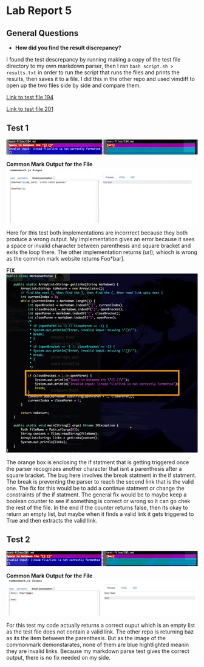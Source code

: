 # Lab Report 5
## General Questions
* **How did you find the result discrepancy?**

I found the test descrepancy by running making a copy of the test file directory to my own markdown parser, then I ran `bash script.sh > results.txt` in order to run the script that runs the files and prints the results, then saves it to a file. I did this in the other repo and used vimdiff to open up the two files side by side and compare them. 
    
[Link to test file 194](https://github.com/nidhidhamnani/markdown-parser/blob/main/test-files/194.md)

[Link to test file 201](https://github.com/nidhidhamnani/markdown-parser/blob/main/test-files/201.md)

## Test 1
![file194](/LabReport5/file194.png)

**Common Mark Output for the File**
![common194](/LabReport5/common194.png)

Here for this test both implementations are incorrrect because they both produce a wrong output. My implementation gives an error because it sees a space or invalid character between parenthesis and square bracket and exits the loop there. The other implementation returns (url), whioch is wrong as the common mark website returns Foo*bar].

**FIX**
![codeSnippet](/LabReport5/codeSnippet.png)

The orange box is enclosing the if statment that is getting triggered once the parser recognizes another character that isnt a parenthesis after a square bracket. The bug here involves the break statment in the if statment. The break is preventing the parser to reach the second link that is the valid one. The fix for this would be to add a continue statment or change the constraints of the if statment. The general fix would be to maybe keep a boolean counter to see if something is correct or wrong so it can go chek the rest of the file. In the end if the counter returns false, then its okay to return an empty list, but maybe when it finds a valid link it gets triggered to True and then extracts the valid link.

## Test 2
![file201](/LabReport5/file201.png)

**Common Mark Output for the File**
![common201](/LabReport5/common201.png)

For this test my code actually returns a correct ouput which is an empty list as the test file does not contain a valid link. The other repo is returning baz as its the item between the parenthesis. But as the image of the commonmark demonstarates, none of them are blue hightlighted meanin they are invalid links. Because my markdown parse test gives the correct output, there is no fix needed on my side.